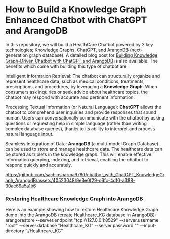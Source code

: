 # How to Build a Knowledge Graph Enhanced Chatbot with ChatGPT and ArangoDB

In this repository, we will build a HealthCare Chatbot powered by 3 key technologies; Knowledge Graphs, ChatGPT, and ArangoDB (next-generation graph database). A detailed blog post for [Building Knowledge Graph-Driven Chatbot with ChatGPT and ArangoDB](https://sachinsharma9780.medium.com/how-to-build-a-knowledge-graph-enhanced-chatbot-with-chatgpt-and-arangodb-f609be6073d5#1cba-414b284d7d48) is also available. The benefits which come with building this type of chatbot are:

Intelligent Information Retrieval: The chatbot can structurally organize and represent healthcare data, such as medical conditions, treatments, prescriptions, and procedures, by leveraging a **Knowledge Graph**. When consumers ask inquiries or seek advice about healthcare topics, the chatbot may respond with accurate and pertinent information.

Processing Textual Information (or Natural Language): **ChatGPT** allows the chatbot to comprehend user inquiries and provide responses that sound human. Users can conversationally communicate with the chatbot by asking questions or requesting help in simple language (rather than writing complex database queries), thanks to its ability to interpret and process natural language input.

Seamless Integration of Data: **ArangoDB** (a multi-model Graph Database) can be used to store and manage healthcare data. The healthcare data can be stored as triplets in the knowledge graph. This will enable effective information querying, indexing, and retrieval, enabling the chatbot to respond quickly and accurately.

https://github.com/sachinsharma9780/chatbot_with_ChatGPT_KnowledgeGraph_ArangodB/assets/40523048/9e3e0f29-c6fc-4df0-a388-30ae69a5a1b6

### Restoring Healthcare Knowledge Graph into ArangoDB

Here is an example showing how to restore Healthcare Knowledge Graph dump into the ArangoDB (create Healthcare_KG database in ArangoDB):
arangorestore --server.endpoint "tcp://127.0.0.1:8529"  --server.username "root" --server.database "Healthcare_KG" --server.password "" --input-directory “./Healthcare_KG”
